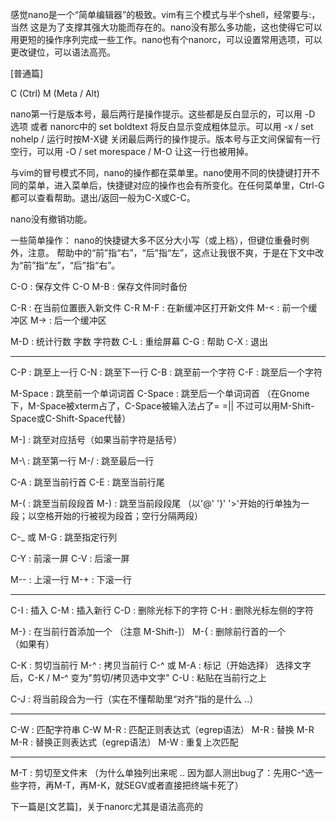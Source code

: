 感觉nano是一个“简单编辑器”的极致。vim有三个模式与半个shell，经常要<Esc>与:，当然 这是为了支撑其强大功能而存在的。nano没有那么多功能，这也使得它可以用更短的操作序列完成一些工作。nano也有个nanorc，可以设置常用选项，可以更改键位，可以语法高亮。

[普通篇]

C (Ctrl)  M (Meta / Alt)

nano第一行是版本号，最后两行是操作提示。这些都是反白显示的，可以用 -D 选项 或者 nanorc中的 set boldtext 将反白显示变成粗体显示。可以用 -x / set nohelp / 运行时按M-X键 关闭最后两行的操作提示。版本号与正文间保留有一行空行，可以用 -O / set morespace / M-O 让这一行也被用掉。

与vim的冒号模式不同，nano的操作都在菜单里。nano使用不同的快捷键打开不同的菜单，进入菜单后，快捷键对应的操作也会有所变化。在任何菜单里，Ctrl-G 都可以查看帮助。退出/返回一般为C-X或C-C。

nano没有撤销功能。

一些简单操作：
nano的快捷键大多不区分大小写（或上档），但键位重叠时例外，注意。
帮助中的“前”指“右”，“后”指“左”，这点让我很不爽，于是在下文中改为“前”指“左”，“后”指“右”。

C-O                   : 保存文件
C-O M-B               : 保存文件同时备份

C-R                   : 在当前位置嵌入新文件
C-R M-F               : 在新缓冲区打开新文件
M-<                   : 前一个缓冲区
M->                   : 后一个缓冲区

M-D                   : 统计行数 字数 字符数
C-L                   : 重绘屏幕
C-G                   : 帮助
C-X                   : 退出

----------------------------------------------------------------------------------------------

C-P                   : 跳至上一行
C-N                   : 跳至下一行
C-B                   : 跳至前一个字符
C-F                   : 跳至后一个字符

M-Space               : 跳至前一个单词词首
C-Space               : 跳至后一个单词词首
                        （在Gnome下，M-Space被xterm占了，C-Space被输入法占了= =||  不过可以用M-Shift-Space或C-Shift-Space代替）

M-]                   : 跳至对应括号（如果当前字符是括号）

M-\                   : 跳至第一行
M-/                   : 跳至最后一行

C-A                   : 跳至当前行首
C-E                   : 跳至当前行尾

M-(                   : 跳至当前段段首
M-)                   : 跳至当前段段尾
                        （以'@' '}' '>'开始的行单独为一段；以空格开始的行被视为段首；空行分隔两段）

C-_ 或 M-G            : 跳至指定行列

C-Y                   : 前滚一屏
C-V                   : 后滚一屏

M--                   : 上滚一行
M-+                   : 下滚一行

----------------------------------------------------------------------------------------------

C-I                   : 插入<Tab>
C-M                   : 插入新行
C-D                   : 删除光标下的字符
C-H                   : 删除光标左侧的字符

M-}                   : 在当前行首添加一个<Tab>
                        （注意 M-Shift-]）
M-{                   : 删除前行首的一个<Tab>（如果有）

C-K                   : 剪切当前行
M-^                   : 拷贝当前行
C-^ 或 M-A            : 标记（开始选择） 选择文字后，C-K / M-^ 变为"剪切/拷贝选中文字"
C-U                   : 粘贴在当前行之上

C-J                   : 将当前段合为一行（实在不懂帮助里“对齐”指的是什么 ..）

----------------------------------------------------------------------------------------------

C-W                   : 匹配字符串
C-W M-R               : 匹配正则表达式（egrep语法）
M-R                   : 替换
M-R M-R               : 替换正则表达式（egrep语法）
M-W                   : 重复上次匹配

----------------------------------------------------------------------------------------------

M-T                   : 剪切至文件末
                        （为什么单独列出来呢 .. 因为鄙人测出bug了：先用C-^选一些字符，再M-T，再M-K，就SEGV或者直接把终端卡死了）

下一篇是[文艺篇]，关于nanorc尤其是语法高亮的
